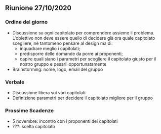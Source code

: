 ## Riunione 27/10/2020
### Ordine del giorno
* Discussione su ogni capitolato per comprendere assieme il problema. L'obiettivo non deve essere quello di decidere già ora quale capitolato scegliere, nè tantomeno pensare al design ma di:
	- inquadrare meglio i capitolati;
	- predisporre delle domande da porre ai proponenti;
	- capire quali siano i parametri per scegliere il capitolato giusto per il nostro gruppo e pesarli opportunatamente
* Brainstorming: nome, logo, email del gruppo

### Verbale
- Discussione libera sui vari capitolati
- Definizione parametri per decidere il capitolato migliore per il gruppo

### Prossime Scadenze
- 5 novembre: incontro con i proponenti dei capitolati
- ???: scelta capitolato
